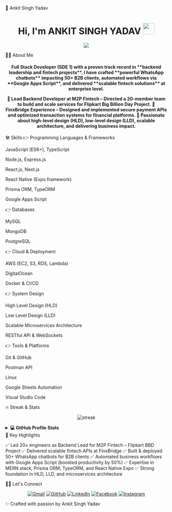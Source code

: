 🚀 Ankit Singh Yadav
<h1 align="center">Hi, I'm ANKIT SINGH YADAV <img src="https://media.giphy.com/media/hvRJCLFzcasrR4ia7z/giphy.gif" width="35"></h1> <p align="center"> <a href="https://github.com/ankitsyadav/readme-typing-svg"> <img src="https://readme-typing-svg.herokuapp.com?lines=Lead+Backend+Developer+|+Node.js+|+React+|+UChat+Bot+Expert;MERN+Stack+Engineer+|+Prisma+|+TypeORM;React+Native+|+Expo+|+Fintech+Specialist&center=true&width=600&height=50"> </a> </p>
👨‍💻 About Me
<h4 align="center"> Full Stack Developer (SDE 1) with a proven track record in **backend leadership and fintech projects**. I have crafted **powerful WhatsApp chatbots** impacting 50+ B2B clients, automated workflows via **Google Apps Script**, and delivered **scalable fintech solutions** at enterprise level.

🔹 Lead Backend Developer at M2P Fintech – Directed a 20-member team to build and scale services for Flipkart Big Billion Day Project.
🔹 FinxBridge Experience – Designed and implemented secure payment APIs and optimized transaction systems for financial platforms.
🔹 Passionate about high-level design (HLD), low-level design (LLD), scalable architecture, and delivering business impact.

</h4>
🛠️ Skills
👉 Programming Languages & Frameworks

JavaScript (ES6+), TypeScript

Node.js, Express.js

React.js, Next.js

React Native (Expo framework)

Prisma ORM, TypeORM

Google Apps Script

👉 Databases

MySQL

MongoDB

PostgreSQL

👉 Cloud & Deployment

AWS (EC2, S3, RDS, Lambda)

DigitalOcean

Docker & CI/CD

👉 System Design

High Level Design (HLD)

Low Level Design (LLD)

Scalable Microservices Architecture

RESTful API & WebSockets

👉 Tools & Platforms

Git & GitHub

Postman API

Linux

Google Sheets Automation

Visual Studio Code

🔥 Streak & Stats
<p align="center"> <img src="https://github-readme-streak-stats.herokuapp.com/?user=ankitsyadav&theme=algolia" alt="streak" /> </p> <details> <summary><b>💻 GitHub Profile Stats</b></summary> <br/> <p align="center"> <img alt="GitHub Stats" src="https://github-readme-stats.vercel.app/api?username=ankitsyadav&show_icons=true&count_private=true&theme=algolia" height="192px"/> <img alt="Top Languages" src="https://github-readme-stats.vercel.app/api/top-langs?username=ankitsyadav&show_icons=true&locale=en&layout=compact&theme=algolia" height="192px"/> </p> </details>
📌 Key Highlights

✅ Led 20+ engineers as Backend Lead for M2P Fintech – Flipkart BBD Project
✅ Delivered scalable fintech APIs at FinxBridge
✅ Built & deployed 50+ WhatsApp chatbots for B2B clients
✅ Automated business workflows with Google Apps Script (boosted productivity by 50%)
✅ Expertise in MERN stack, Prisma ORM, TypeORM, and React Native Expo
✅ Strong foundation in HLD, LLD, and microservices architecture

🙋‍♂️ Let's Connect
<p align="center"> <a href="mailto:ankitsinghyadav009@gmail.com"><img src="https://img.icons8.com/bubbles/50/000000/gmail.png" alt="Gmail"/></a> <a href="https://github.com/ankitsyadav"><img src="https://img.icons8.com/bubbles/50/000000/github.png" alt="GitHub"/></a> <a href="https://www.linkedin.com/in/ankit-singh-yadav-a0883022b/"><img src="https://img.icons8.com/bubbles/50/000000/linkedin.png" alt="LinkedIn"/></a> <a href="https://www.facebook.com/exam.portal.asy/"><img src="https://img.icons8.com/bubbles/50/000000/facebook-new.png" alt="Facebook"/></a> <a href="https://www.instagram.com/professor__ankit/"><img src="https://img.icons8.com/bubbles/50/000000/instagram.png" alt="Instagram"/></a> </p>

✨ Crafted with passion by Ankit Singh Yadav
